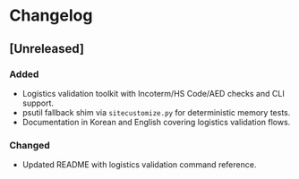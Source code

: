 # Changelog

## [Unreleased]
### Added
- Logistics validation toolkit with Incoterm/HS Code/AED checks and CLI support.
- psutil fallback shim via `sitecustomize.py` for deterministic memory tests.
- Documentation in Korean and English covering logistics validation flows.

### Changed
- Updated README with logistics validation command reference.
